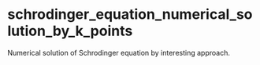 # schrodinger_equation_numerical_solution_by_k_points
Numerical solution of Schrodinger equation by interesting approach. 
